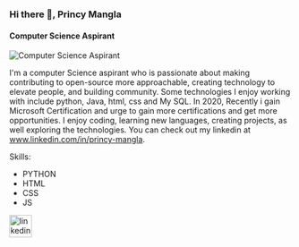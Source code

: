 ### Hi there 👋,  Princy Mangla 
#### Computer Science Aspirant 
![Computer Science Aspirant ](https://media.licdn.com/dms/image/D4D16AQFU_qztGjU8FA/profile-displaybackgroundimage-shrink_350_1400/0/1687262883472?e=1692835200&v=beta&t=WLVY1Gsqc72PkrLzoAtt_oFn8Zb1KPnZYvUHG2-WyWU)

I'm a computer Science aspirant who is passionate about making contributing to open-source more approachable, creating technology to elevate people, and building community. Some technologies I enjoy working with include python, Java, html, css and My SQL. In 2020, Recently i gain Microsoft Certification and urge to gain more certifications and get more opportunities. I enjoy coding, learning new languages, creating projects, as well exploring the technologies. You can check out my linkedin at www.linkedin.com/in/princy-mangla.

Skills: 
* PYTHON
* HTML
* CSS
* JS

[<img src='https://cdn.jsdelivr.net/npm/simple-icons@3.0.1/icons/linkedin.svg' alt='linkedin' height='40'>](https://www.linkedin.com/in/www.linkedin.com/in/princy-mangla./)  

